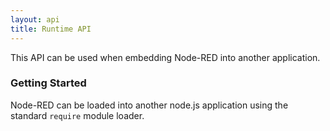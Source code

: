 ```yaml
---
layout: api
title: Runtime API
---
```


This API can be used when embedding Node-RED into another application.

### Getting Started

Node-RED can be loaded into another node.js application using the standard
`require` module loader.
